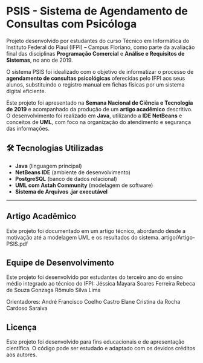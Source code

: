 # PSIS - Sistema de Agendamento de Consultas com Psicóloga

Projeto desenvolvido por estudantes do curso Técnico em Informática do Instituto Federal do Piauí (IFPI) – Campus Floriano, como parte da avaliação final das disciplinas **Programação Comercial** e **Análise e Requisitos de Sistemas**, no ano de 2019.

O sistema PSIS  foi idealizado com o objetivo de informatizar o processo de **agendamento de consultas psicológicas** oferecidas pelo IFPI aos seus alunos, substituindo o registro manual em fichas físicas por um sistema digital eficiente.

Este projeto foi apresentado na **Semana Nacional de Ciência e Tecnologia de 2019** e acompanhado da produção de um **artigo acadêmico** descritivo. O desenvolvimento foi realizado em **Java**, utilizando a **IDE NetBeans** e conceitos de **UML**, com foco na organização do atendimento e segurança das informações.

## 🛠️ Tecnologias Utilizadas

- **Java** (linguagem principal)
- **NetBeans IDE** (ambiente de desenvolvimento)
- **PostgreSQL** (banco de dados relacional)
- **UML com Astah Community** (modelagem de software)
- **Sistema de Arquivos .jar executável**
---

## Artigo Acadêmico
Este projeto foi documentado em um artigo técnico, abordando desde a motivação até a modelagem UML e os resultados do sistema.
artigo/Artigo-PSIS.pdf

## Equipe de Desenvolvimento
Este projeto foi desenvolvido por estudantes do terceiro ano do ensino médio integrado ao técnico do IFPI:
Jéssica Mayara Soares Ferreira
Rebeca de Souza Gonzaga
Rômulo Silva Lima

Orientadores:
André Francisco Coelho Castro
Elane Cristina da Rocha Cardoso Saraiva

## Licença
Este projeto foi desenvolvido para fins educacionais e de apresentação científica. O código pode ser estudado e adaptado com os devidos créditos aos autores.


